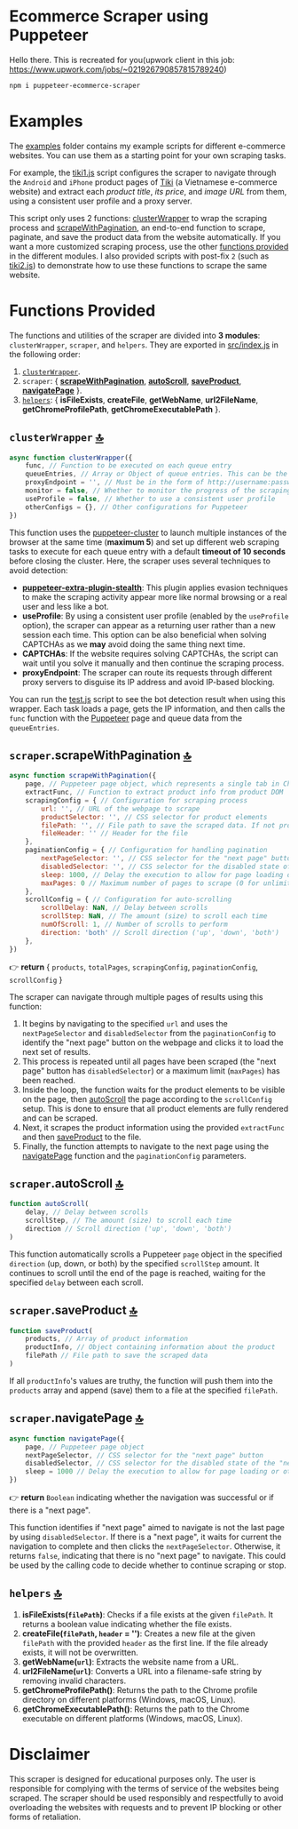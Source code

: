# Ecommerce Scraper using Puppeteer

Hello there. This is recreated for you(upwork client in this job: https://www.upwork.com/jobs/~021926790857815789240)

```sh
npm i puppeteer-ecommerce-scraper
```
# Examples

The [examples](./examples/) folder contains my example scripts for different e-commerce websites. You can use them as a starting point for your own scraping tasks. 

For example, the [tiki1.js](./examples/tiki1.js) script configures the scraper to navigate through the `Android` and `iPhone` product pages of [Tiki](https://tiki.vn/) (a Vietnamese e-commerce website) and extract each *product title*, *its price*, and *image URL* from them, using a consistent user profile and a proxy server. 

This script only uses 2 functions: [clusterWrapper](#clusterwrapper-) to wrap the scraping process and [scrapeWithPagination](#scraperscrapewithpagination-), an end-to-end function to scrape, paginate, and save the product data from the website automatically. If you want a more customized scraping process, use the other [functions provided](#functions-provided) in the different modules. I also provided scripts with post-fix `2` (such as [tiki2.js](./examples/tiki2.js)) to demonstrate how to use these functions to scrape the same website.

# Functions Provided

The functions and utilities of the scraper are divided into **3 modules**: `clusterWrapper`, `scraper`, and `helpers`. They are exported in [src/index.js](./src/index.js) in the following order:

1. [`clusterWrapper`](#clusterwrapper-).
2. `scraper`: { [**scrapeWithPagination**](#scraperscrapewithpagination-), [**autoScroll**](#scraperautoscroll-), [**saveProduct**](#scrapersaveproduct-), [**navigatePage**](#scrapernavigatepage-) }.
3. [`helpers`](#helpers-): {
    **isFileExists**,
    **createFile**,
    **getWebName**,
    **url2FileName**,
    **getChromeProfilePath**,
    **getChromeExecutablePath**
}.

## `clusterWrapper` [🔝](#functions-provided)

```js
async function clusterWrapper({
    func, // Function to be executed on each queue entry
    queueEntries, // Array or Object of queue entries. This can be the keywords you want to peform the scape.
    proxyEndpoint = '', // Must be in the form of http://username:password@host:port
    monitor = false, // Whether to monitor the progress of the scraping process
    useProfile = false, // Whether to use a consistent user profile
    otherConfigs = {}, // Other configurations for Puppeteer
})
```
This function uses the [puppeteer-cluster](https://github.com/thomasdondorf/puppeteer-cluster) to launch multiple instances of the browser at the same time (**maximum 5**) and set up different web scraping tasks to execute for each queue entry with a default **timeout of 10 seconds** before closing the cluster. Here, the scraper uses several techniques to avoid detection:
- [**puppeteer-extra-plugin-stealth**](https://github.com/berstend/puppeteer-extra/tree/master/packages/puppeteer-extra-plugin-stealth): This plugin applies evasion techniques to make the scraping activity appear more like normal browsing or a real user and less like a bot.
- **useProfile**: By using a consistent user profile (enabled by the `useProfile` option), the scraper can appear as a returning user rather than a new session each time. This option can be also beneficial when solving CAPTCHAs as we **may** avoid doing the same thing next time.
- **CAPTCHAs**: If the website requires solving CAPTCHAs, the script can wait until you solve it manually and then continue the scraping process.
- **proxyEndpoint**: The scraper can route its requests through different proxy servers to disguise its IP address and avoid IP-based blocking.

You can run the [test.js](./test.js) script to see the bot detection result when using this wrapper. Each task loads a page, gets the IP information, and then calls the `func` function with the [Puppeteer](https://github.com/puppeteer/puppeteer) page and queue data from the `queueEntries`.

## `scraper`.scrapeWithPagination [🔝](#functions-provided)

```js
async function scrapeWithPagination({ 
    page, // Puppeteer page object, which represents a single tab in Chrome
    extractFunc, // Function to extract product info from product DOM
    scrapingConfig = { // Configuration for scraping process
        url: '', // URL of the webpage to scrape
        productSelector: '', // CSS selector for product elements
        filePath: '', // File path to save the scraped data. If not provided, the function will generate one based on the URL
        fileHeader: '' // Header for the file
    },
    paginationConfig = { // Configuration for handling pagination
        nextPageSelector: '', // CSS selector for the "next page" button
        disabledSelector: '', // CSS selector for the disabled state of the "next page" button (to detect the end of pagination)
        sleep: 1000, // Delay the execution to allow for page loading or other asynchronous operations to complete
        maxPages: 0 // Maximum number of pages to scrape (0 for unlimited)
    },
    scrollConfig = { // Configuration for auto-scrolling
        scrollDelay: NaN, // Delay between scrolls
        scrollStep: NaN, // The amount (size) to scroll each time
        numOfScroll: 1, // Number of scrolls to perform
        direction: 'both' // Scroll direction ('up', 'down', 'both')
    },
})
```
👉 **return** { `products`, `totalPages`, `scrapingConfig`, `paginationConfig`, `scrollConfig` }

The scraper can navigate through multiple pages of results using this function:
1. It begins by navigating to the specified `url` and uses the `nextPageSelector` and `disabledSelector` from the `paginationConfig` to identify the "next page" button on the webpage and clicks it to load the next set of results. 
2. This process is repeated until all pages have been scraped (the "next page" button has `disabledSelector`) or a maximum limit (`maxPages`) has been reached.
3. Inside the loop, the function waits for the product elements to be visible on the page, then [autoScroll](#scraperautoscroll-) the page according to the `scrollConfig` setup. This is done to ensure that all product elements are fully rendered and can be scraped.
4. Next, it scrapes the product information using the provided `extractFunc` and then [saveProduct](#scrapersaveproduct-) to the file.
5. Finally, the function attempts to navigate to the next page using the [navigatePage](#scrapernavigatepage-) function and the `paginationConfig` parameters.

## `scraper`.autoScroll [🔝](#functions-provided)

```js
function autoScroll(
    delay, // Delay between scrolls
    scrollStep, // The amount (size) to scroll each time
    direction // Scroll direction ('up', 'down', 'both')
) 
```
This function automatically scrolls a Puppeteer `page` object in the specified `direction` (up, down, or both) by the specified `scrollStep` amount. It continues to scroll until the end of the page is reached, waiting for the specified `delay` between each scroll.

## `scraper`.saveProduct [🔝](#functions-provided)

```js
function saveProduct( 
    products, // Array of product information
    productInfo, // Object containing information about the product
    filePath // File path to save the scraped data
)
```
If all `productInfo`'s values are truthy, the function will push them into the `products` array and append (save) them to a file at the specified `filePath`.

## `scraper`.navigatePage [🔝](#functions-provided)

```js
async function navigatePage({ 
    page, // Puppeteer page object
    nextPageSelector, // CSS selector for the "next page" button
    disabledSelector, // CSS selector for the disabled state of the "next page" button (to detect the end of pagination)
    sleep = 1000 // Delay the execution to allow for page loading or other asynchronous operations to complete
})
```
👉 **return** `Boolean` indicating whether the navigation was successful or if there is a "next page".

This function identifies if "next page" aimed to navigate is not the last page by using `disabledSelector`. If there is a "next page", it waits for current the navigation to complete and then clicks the `nextPageSelector`. Otherwise, it returns `false`, indicating that there is no "next page" to navigate. This could be used by the calling code to decide whether to continue scraping or stop.

## `helpers` [🔝](#functions-provided)

1. **isFileExists(`filePath`)**: Checks if a file exists at the given `filePath`. It returns a boolean value indicating whether the file exists.
2. **createFile(`filePath`, `header` = '')**: Creates a new file at the given `filePath` with the provided `header` as the first line. If the file already exists, it will not be overwritten.
3. **getWebName(`url`)**: Extracts the website name from a URL.
4. **url2FileName(`url`)**: Converts a URL into a filename-safe string by removing invalid characters.
5. **getChromeProfilePath()**: Returns the path to the Chrome profile directory on different platforms (Windows, macOS, Linux).
6. **getChromeExecutablePath()**: Returns the path to the Chrome executable on different platforms (Windows, macOS, Linux).

# Disclaimer

This scraper is designed for educational purposes only. The user is responsible for complying with the terms of service of the websites being scraped. The scraper should be used responsibly and respectfully to avoid overloading the websites with requests and to prevent IP blocking or other forms of retaliation.
